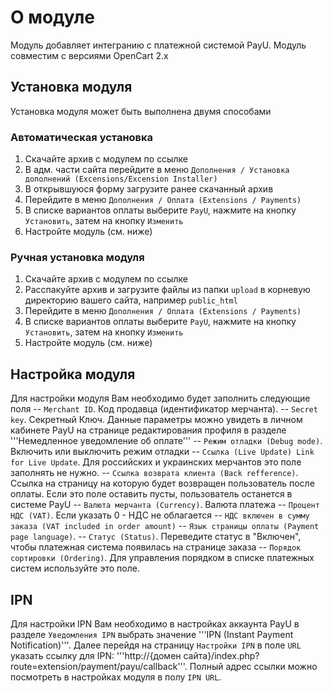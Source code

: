 # О модуле
Модуль добавляет интегранию с платежной системой PayU.
Модуль совместим с версиями OpenCart 2.x

## Установка модуля
Установка модуля может быть выполнена двумя способами

### Автоматическая установка
1. Скачайте архив с модулем по ссылке
2. В адм. части сайта перейдите в меню ```Дополнения / Установка дополнений (Excensions/Excension Installer)```
3. В открывшуюся форму загрузите ранее скачанный архив
4. Перейдите в меню ```Дополнения / Оплата (Extensions / Payments)```
5. В списке вариантов оплаты выберите ```PayU```, нажмите на кнопку ```Установить```, затем на кнопку ```Изменить```
6. Настройте модуль (см. ниже)

### Ручная установка модуля
1. Скачайте архив с модулем по ссылке
2. Расспакуйте архив и загрузите файлы из папки ```upload``` в корневую директорию вашего сайта, например ```public_html```
4. Перейдите в меню ```Дополнения / Оплата (Extensions / Payments)```
5. В списке вариантов оплаты выберите ```PayU```, нажмите на кнопку ```Установить```, затем на кнопку ```Изменить```
6. Настройте модуль (см. ниже)

## Настройка модуля
Для настройки модуля Вам необходимо будет заполнить следующие поля
-- ```Merchant ID```. Код продавца (идентификатор мерчанта). 
-- ```Secret key```. Секретный Ключ. Данные параметры можно увидеть в личном кабинете PayU на странице редактирования профиля в разделе '''Немедленное уведомление об оплате'''
-- ```Режим отладки (Debug mode)```. Включить или выключить режим отладки
-- ```Ссылка (Live Update) Link for Live Update```. Для российских и украинских мерчантов это поле заполнять не нужно.
-- ```Ссылка возврата клиента (Back refference)```. Ссылка на страницу на которую будет возвращен пользователь после оплаты. Если это поле оставить пусты, пользователь останется в системе PayU
-- ```Валюта мерчанта (Currency)```. Валюта платежа
-- ```Процент НДС (VAT)```. Если указать 0 - НДС не облагается
-- ```НДС включен в сумму заказа (VAT included in order amount)```
-- ```Язык страницы оплаты (Payment page language)```. 
-- ```Статус (Status)```. Переведите статус в "Включен", чтобы платежная система появилась на странице заказа
-- ```Порядок сортировки (Ordering)```. Для управления порядком в списке платежных систем используйте это поле.

## IPN
Для настройки IPN Вам необходимо в настройках аккаунта PayU в разделе ```Уведомления IPN``` выбрать значение '''IPN (Instant Payment Notification)'''.
Далее перейдя на страницу ```Настройки IPN``` в поле ```URL``` указать ссылку для IPN: '''http://{домен сайта}/index.php?route=extension/payment/payu/callback'''.
Полный адрес ссылки можно посмотреть в настройках модуля в полу ```IPN URL```.
